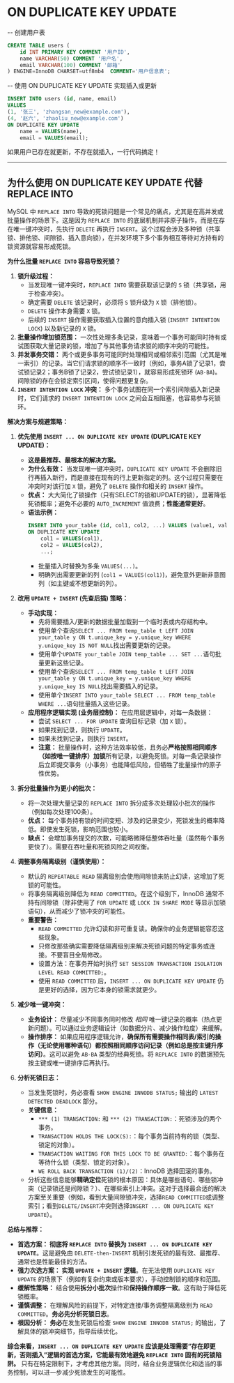 # ON DUPLICATE KEY UPDATE

-- 创建用户表
```sql
CREATE TABLE users (
    id INT PRIMARY KEY COMMENT '用户ID',
    name VARCHAR(50) COMMENT '用户名',
    email VARCHAR(100) COMMENT '邮箱'
) ENGINE=InnoDB CHARSET=utf8mb4  COMMENT='用户信息表';
```

-- 使用 ON DUPLICATE KEY UPDATE 实现插入或更新
```sql
INSERT INTO users (id, name, email) 
VALUES 
(1, '张三', 'zhangsan_new@example.com'),
(4, '赵六', 'zhaoliu_new@example.com')
ON DUPLICATE KEY UPDATE 
    name = VALUES(name),
    email = VALUES(email);
```
如果用户已存在就更新，不存在就插入，一行代码搞定！


---

## 为什么使用 ON DUPLICATE KEY UPDATE 代替REPLACE INTO

MySQL 中 `REPLACE INTO` 导致的死锁问题是一个常见的痛点，尤其是在高并发或批量操作的场景下。这是因为 `REPLACE INTO` 的底层机制并非原子操作，而是在存在唯一键冲突时，先执行 `DELETE` 再执行 `INSERT`。这个过程会涉及多种锁（共享锁、排他锁、间隙锁、插入意向锁），在并发环境下多个事务相互等待对方持有的锁资源就容易形成死锁。

**为什么批量 `REPLACE INTO` 容易导致死锁？**

1.  **锁升级过程：**
    *   当发现唯一键冲突时，`REPLACE INTO` 需要获取该记录的 `S` 锁（共享锁，用于检查冲突）。
    *   确定需要 `DELETE` 该记录时，必须将 `S` 锁升级为 `X` 锁（排他锁）。
    *   `DELETE` 操作本身需要 `X` 锁。
    *   后续的 `INSERT` 操作需要获取插入位置的意向插入锁 (`INSERT INTENTION LOCK`) 以及新记录的 `X` 锁。
2.  **批量操作增加锁范围：** 一次性处理多条记录，意味着一个事务可能同时持有或试图获取大量记录的锁，增加了与其他事务请求锁的顺序冲突的可能性。
3.  **并发事务交错：** 两个或更多事务可能同时处理相同或相邻索引范围（尤其是唯一索引）的记录。当它们请求锁的顺序不一致时（例如，事务A锁了记录1，尝试锁记录2；事务B锁了记录2，尝试锁记录1），就容易形成死锁环 (`AB-BA`)。间隙锁的存在会锁定索引区间，使得问题更复杂。
4.  **`INSERT INTENTION LOCK` 冲突：** 多个事务试图在同一个索引间隙插入新记录时，它们请求的 `INSERT INTENTION LOCK` 之间会互相阻塞，也容易参与死锁环。

**解决方案与规避策略：**

1.  **优先使用 `INSERT ... ON DUPLICATE KEY UPDATE` (DUPLICATE KEY UPDATE)：**
    *   **这是最推荐、最根本的解决方案。**
    *   **为什么有效：** 当发现唯一键冲突时，`DUPLICATE KEY UPDATE` 不会删除旧行再插入新行，而是直接在现有的行上更新指定的列。这个过程只需要在冲突时对该行加 `X` 锁，避免了 `DELETE` 操作和相关的 `INSERT` 操作。
    *   **优点：** 大大简化了锁操作（只有SELECT的锁和UPDATE的锁），显著降低死锁概率；避免不必要的 `AUTO_INCREMENT` 值浪费；**性能通常更好**。
    *   **语法示例：**
        ```sql
        INSERT INTO your_table (id, col1, col2, ...) VALUES (value1, value2, ...), (value3, value4, ...), ... 
        ON DUPLICATE KEY UPDATE 
            col1 = VALUES(col1), 
            col2 = VALUES(col2), 
            ...;
        ```
        *   批量插入时替换为多条 `VALUES(...)`。
        *   明确列出需要更新的列 (`col1 = VALUES(col1)`)，避免意外更新非意图列（如主键或不想更新的列）。

2.  **改用 `UPDATE + INSERT` (先查后插) 策略：**
    *   **手动实现：**
        *   先将需要插入/更新的数据批量加载到一个临时表或内存结构中。
        *   使用单个查询`SELECT ... FROM temp_table t LEFT JOIN your_table y ON t.unique_key = y.unique_key WHERE y.unique_key IS NOT NULL`找出需要更新的记录。
        *   使用单个`UPDATE your_table JOIN temp_table ... SET ...`语句批量更新这些记录。
        *   使用单个查询`SELECT ... FROM temp_table t LEFT JOIN your_table y ON t.unique_key = y.unique_key WHERE y.unique_key IS NULL`找出需要插入的记录。
        *   使用单个`INSERT INTO your_table SELECT ... FROM temp_table WHERE ...`语句批量插入这些记录。
    *   **应用程序逻辑实现 (业务层控制)：** 在应用层逻辑中，对每一条数据：
        *   尝试 `SELECT ... FOR UPDATE` 查询目标记录（加 `X` 锁）。
        *   如果找到记录，则执行 `UPDATE`。
        *   如果未找到记录，则执行 `INSERT`。
        *   **注意：** 批量操作时，这种方法效率较低，且务必**严格按照相同顺序（如按唯一键排序）加锁**所有记录，以避免死锁。对每一条记录操作后立即提交事务（小事务）也能降低风险，但牺牲了批量操作的原子性优势。

3.  **拆分批量操作为更小的批次：**
    *   将一次处理大量记录的 `REPLACE INTO` 拆分成多次处理较小批次的操作（例如每次处理100条）。
    *   **优点：** 每个事务持有锁的时间变短、涉及的记录变少，死锁发生的概率降低。即使发生死锁，影响范围也较小。
    *   **缺点：** 会增加事务提交的次数，可能略微降低整体吞吐量（虽然每个事务更快了）。需要在吞吐量和死锁风险之间权衡。

4.  **调整事务隔离级别（谨慎使用）：**
    *   默认的 `REPEATABLE READ` 隔离级别会使用间隙锁来防止幻读，这增加了死锁的可能性。
    *   将事务隔离级别降低为 `READ COMMITTED`。在这个级别下，InnoDB 通常不持有间隙锁（除非使用了 `FOR UPDATE` 或 `LOCK IN SHARE MODE` 等显示加锁语句），从而减少了锁冲突的可能性。
    *   **重要警告：**
        *   `READ COMMITTED` 允许幻读和非可重复读。确保你的业务逻辑能容忍这些现象。
        *   只修改那些确实需要降低隔离级别来解决死锁问题的特定事务或连接。不要盲目全局修改。
        *   设置方法：在事务开始时执行 `SET SESSION TRANSACTION ISOLATION LEVEL READ COMMITTED;`。
        *   使用 `READ COMMITTED` 后，`INSERT ... ON DUPLICATE KEY UPDATE` 仍是更好的选择，因为它本身的锁需求就更少。

5.  **减少唯一键冲突：**
    *   **业务设计：** 尽量减少不同事务同时修改 *相同* 唯一键记录的概率（热点更新问题）。可以通过业务逻辑设计（如数据分片、减少操作粒度）来缓解。
    *   **操作排序：** 如果应用程序逻辑允许，**确保所有需要操作相同表/索引的操作（无论使用哪种语句）都按照相同顺序访问记录（例如总是按主键升序访问）**。这可以避免 `AB-BA` 类型的经典死锁。将 `REPLACE INTO` 的数据预先按主键或唯一键排序后再执行。

6.  **分析死锁日志：**
    *   当发生死锁时，务必查看 `SHOW ENGINE INNODB STATUS;` 输出的 `LATEST DETECTED DEADLOCK` 部分。
    *   **关键信息：**
        *   `*** (1) TRANSACTION:` 和 `*** (2) TRANSACTION:`：死锁涉及的两个事务。
        *   `TRANSACTION HOLDS THE LOCK(S):`：每个事务当前持有的锁（类型、锁定的对象）。
        *   `TRANSACTION WAITING FOR THIS LOCK TO BE GRANTED:`：每个事务在等待什么锁（类型、锁定的对象）。
        *   `WE ROLL BACK TRANSACTION (1)/(2)`：InnoDB 选择回滚的事务。
    *   分析这些信息能够**精确定位**死锁的根本原因：具体是哪些语句、哪些锁冲突（记录锁还是间隙锁？）、在哪些索引上冲突。这对于选择最合适的解决方案至关重要（例如，看到大量间隙锁冲突，选择`READ COMMITTED`或调整索引；看到`DELETE/INSERT`冲突则选择`INSERT ... ON DUPLICATE KEY UPDATE`）。

**总结与推荐：**

*   **首选方案： 彻底将 `REPLACE INTO` 替换为 `INSERT ... ON DUPLICATE KEY UPDATE`**。这是避免由 `DELETE-then-INSERT` 机制引发死锁的最有效、最推荐、通常也是性能最佳的方法。
*   **强力次选方案： 实现 `UPDATE + INSERT` 逻辑**。在无法使用 `DUPLICATE KEY UPDATE` 的场景下（例如有复杂约束或版本要求），手动控制锁的顺序和范围。
*   **缓解性策略：** 结合使用**拆分小批次**操作和**保持操作顺序一致**。这有助于降低死锁概率。
*   **谨慎调整：** 在理解风险的前提下，对特定连接/事务调整隔离级别为 `READ COMMITTED`。**务必先分析死锁日志**。
*   **根因分析：** **务必**在发生死锁后检查 `SHOW ENGINE INNODB STATUS;` 的输出，了解具体的锁冲突细节，指导后续优化。

**综合来看，`INSERT ... ON DUPLICATE KEY UPDATE` 应该是处理需要“存在即更新，否则插入”逻辑的首选方案，它能最有效地避免 `REPLACE INTO` 固有的死锁陷阱。** 只有在特定限制下，才考虑其他方案。同时，结合业务逻辑优化和适当的事务控制，可以进一步减少死锁发生的可能性。